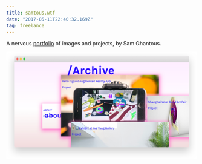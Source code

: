```yaml
---
title: samtous.wtf
date: "2017-05-11T22:40:32.169Z"
tag: freelance
---
```


A nervous <a href="http://samtous.wtf/" target="_blank">portfolio</a> of images and projects, by Sam Ghantous.

![altcaption](samtous.png)
